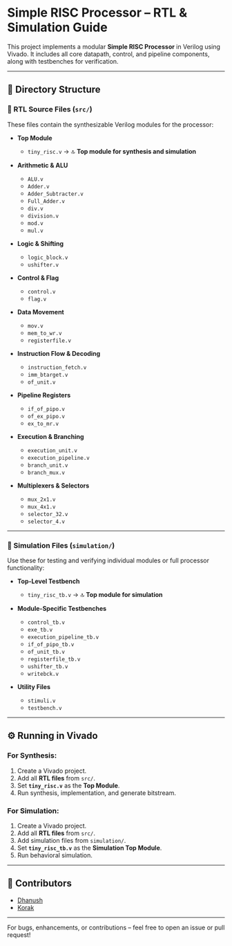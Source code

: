 # Simple RISC Processor – RTL & Simulation Guide

This project implements a modular **Simple RISC Processor** in Verilog using Vivado. It includes all core datapath, control, and pipeline components, along with testbenches for verification.

---

## 📁 Directory Structure

### 🔧 RTL Source Files (`src/`)

These files contain the synthesizable Verilog modules for the processor:

- **Top Module**
  - `tiny_risc.v` → 🔝 **Top module for synthesis and simulation**

- **Arithmetic & ALU**
  - `ALU.v`
  - `Adder.v`
  - `Adder_Subtracter.v`
  - `Full_Adder.v`
  - `div.v`
  - `division.v`
  - `mod.v`
  - `mul.v`

- **Logic & Shifting**
  - `logic_block.v`
  - `ushifter.v`

- **Control & Flag**
  - `control.v`
  - `flag.v`

- **Data Movement**
  - `mov.v`
  - `mem_to_wr.v`
  - `registerfile.v`

- **Instruction Flow & Decoding**
  - `instruction_fetch.v`
  - `imm_btarget.v`
  - `of_unit.v`

- **Pipeline Registers**
  - `if_of_pipo.v`
  - `of_ex_pipo.v`
  - `ex_to_mr.v`

- **Execution & Branching**
  - `execution_unit.v`
  - `execution_pipeline.v`
  - `branch_unit.v`
  - `branch_mux.v`

- **Multiplexers & Selectors**
  - `mux_2x1.v`
  - `mux_4x1.v`
  - `selector_32.v`
  - `selector_4.v`

---

### 🧪 Simulation Files (`simulation/`)

Use these for testing and verifying individual modules or full processor functionality:

- **Top-Level Testbench**
  - `tiny_risc_tb.v` → 🔝 **Top module for simulation**

- **Module-Specific Testbenches**
  - `control_tb.v`
  - `exe_tb.v`
  - `execution_pipeline_tb.v`
  - `if_of_pipo_tb.v`
  - `of_unit_tb.v`
  - `registerfile_tb.v`
  - `ushifter_tb.v`
  - `writebck.v`

- **Utility Files**
  - `stimuli.v`
  - `testbench.v`

---

## ⚙️ Running in Vivado

### For Synthesis:
1. Create a Vivado project.
2. Add all **RTL files** from `src/`.
3. Set **`tiny_risc.v`** as the **Top Module**.
4. Run synthesis, implementation, and generate bitstream.

### For Simulation:
1. Create a Vivado project.
2. Add all **RTL files** from `src/`.
3. Add simulation files from `simulation/`.
4. Set **`tiny_risc_tb.v`** as the **Simulation Top Module**.
5. Run behavioral simulation.

---

## 👥 Contributors

- [Dhanush](https://github.com/Dhanush0147)
- [Korak](https://github.com/KorakBasu)

---

For bugs, enhancements, or contributions – feel free to open an issue or pull request!
